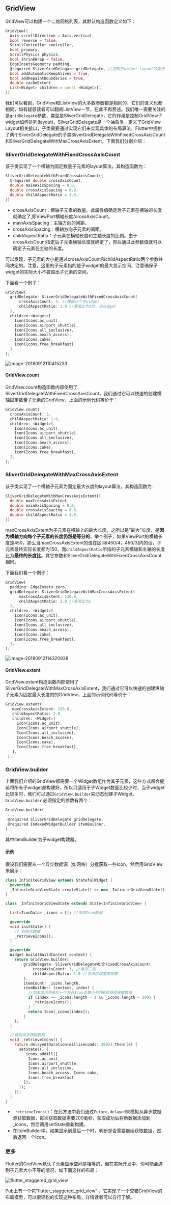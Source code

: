 ## GridView

GridView可以构建一个二维网格列表，其默认构造函数定义如下：

```dart
GridView({
  Axis scrollDirection = Axis.vertical,
  bool reverse = false,
  ScrollController controller,
  bool primary,
  ScrollPhysics physics,
  bool shrinkWrap = false,
  EdgeInsetsGeometry padding,
  @required SliverGridDelegate gridDelegate, //控制子widget layout的委托
  bool addAutomaticKeepAlives = true,
  bool addRepaintBoundaries = true,
  double cacheExtent,
  List<Widget> children = const <Widget>[],
})
```

我们可以看到，GridView和ListView的大多数参数都是相同的，它们的含义也都相同，如有疑惑读者可以翻阅ListView一节，在此不再赘述。我们唯一需要关注的是`gridDelegate`参数，类型是SliverGridDelegate，它的作用是控制GridView子widget如何排列(layout)，SliverGridDelegate是一个抽象类，定义了GridView Layout相关接口，子类需要通过实现它们来实现具体的布局算法，Flutter中提供了两个SliverGridDelegate的子类SliverGridDelegateWithFixedCrossAxisCount和SliverGridDelegateWithMaxCrossAxisExtent，下面我们分别介绍：

### SliverGridDelegateWithFixedCrossAxisCount

该子类实现了一个横轴为固定数量子元素的layout算法，其构造函数为：

```dart
SliverGridDelegateWithFixedCrossAxisCount({
  @required double crossAxisCount, 
  double mainAxisSpacing = 0.0,
  double crossAxisSpacing = 0.0,
  double childAspectRatio = 1.0,
})
```

- crossAxisCount：横轴子元素的数量。此属性值确定后子元素在横轴的长度就确定了,即ViewPort横轴长度/crossAxisCount。
- mainAxisSpacing：主轴方向的间距。
- crossAxisSpacing：横轴方向子元素的间距。
- childAspectRatio：子元素在横轴长度和主轴长度的比例。由于crossAxisCount指定后子元素横轴长度就确定了，然后通过此参数值就可以确定子元素在主轴的长度。

可以发现，子元素的大小是通过crossAxisCount和childAspectRatio两个参数共同决定的。注意，这里的子元素指的是子widget的最大显示空间，注意确保子widget的实际大小不要超出子元素的空间。

下面看一个例子：

```dart
GridView(
  gridDelegate: SliverGridDelegateWithFixedCrossAxisCount(
      crossAxisCount: 3, //横轴三个子widget
      childAspectRatio: 1.0 //宽高比为1时，子widget
  ),
  children:<Widget>[
    Icon(Icons.ac_unit),
    Icon(Icons.airport_shuttle),
    Icon(Icons.all_inclusive),
    Icon(Icons.beach_access),
    Icon(Icons.cake),
    Icon(Icons.free_breakfast)
  ]
);
```

![image-20180912110415233](https://cdn.jsdelivr.net/gh/flutterchina/flutter-in-action@1.0/docs/imgs/image-20180912110415233.png)



#### GridView.count

GridView.count构造函数内部使用了SliverGridDelegateWithFixedCrossAxisCount，我们通过它可以快速的创建横轴固定数量子元素的GridView，上面的示例代码等价于：

```dart
GridView.count( 
  crossAxisCount: 3,
  childAspectRatio: 1.0,
  children: <Widget>[
    Icon(Icons.ac_unit),
    Icon(Icons.airport_shuttle),
    Icon(Icons.all_inclusive),
    Icon(Icons.beach_access),
    Icon(Icons.cake),
    Icon(Icons.free_breakfast),
  ],
);
```



### SliverGridDelegateWithMaxCrossAxisExtent

该子类实现了一个横轴子元素为固定最大长度的layout算法，其构造函数为：

```dart
SliverGridDelegateWithMaxCrossAxisExtent({
  double maxCrossAxisExtent,
  double mainAxisSpacing = 0.0,
  double crossAxisSpacing = 0.0,
  double childAspectRatio = 1.0,
})
```

maxCrossAxisExtent为子元素在横轴上的最大长度，之所以是“最大”长度，是**因为横轴方向每个子元素的长度仍然是等分的**，举个例子，如果ViewPort的横轴长度是450，那么当maxCrossAxisExtent的值在区间(450/4，450/3]内的话，子元素最终实际长度都为150，而`childAspectRatio`所指的子元素横轴和主轴的长度比为**最终的长度比**。其它参数和SliverGridDelegateWithFixedCrossAxisCount相同。

下面我们看一个例子：

```dart
GridView(
  padding: EdgeInsets.zero,
  gridDelegate: SliverGridDelegateWithMaxCrossAxisExtent(
      maxCrossAxisExtent: 120.0,
      childAspectRatio: 2.0 //宽高比为2
  ),
  children: <Widget>[
    Icon(Icons.ac_unit),
    Icon(Icons.airport_shuttle),
    Icon(Icons.all_inclusive),
    Icon(Icons.beach_access),
    Icon(Icons.cake),
    Icon(Icons.free_breakfast),
  ],
);
```

![image-20180912114320838](https://cdn.jsdelivr.net/gh/flutterchina/flutter-in-action@1.0/docs/imgs/image-20180912114320838.png)

#### GridView.extent

GridView.extent构造函数内部使用了SliverGridDelegateWithMaxCrossAxisExtent，我们通过它可以快速的创建纵轴子元素为固定最大长度的的GridView，上面的示例代码等价于：

```dart
GridView.extent(
   maxCrossAxisExtent: 120.0,
   childAspectRatio: 2.0,
   children: <Widget>[
     Icon(Icons.ac_unit),
     Icon(Icons.airport_shuttle),
     Icon(Icons.all_inclusive),
     Icon(Icons.beach_access),
     Icon(Icons.cake),
     Icon(Icons.free_breakfast),
   ],
 );
```



### GridView.builder

上面我们介绍的GridView都需要一个Widget数组作为其子元素，这些方式都会提前将所有子widget都构建好，所以只适用于子Widget数量比较少时，当子widget比较多时，我们可以通过`GridView.builder`来动态创建子Widget。`GridView.builder` 必须指定的参数有两个：

```dart
GridView.builder(
 ...
 @required SliverGridDelegate gridDelegate, 
 @required IndexedWidgetBuilder itemBuilder,
)
```

其中itemBuilder为子widget构建器。

#### 示例

假设我们需要从一个异步数据源（如网络）分批获取一些Icon，然后用GridView来展示：

```dart
class InfiniteGridView extends StatefulWidget {
  @override
  _InfiniteGridViewState createState() => new _InfiniteGridViewState();
}

class _InfiniteGridViewState extends State<InfiniteGridView> {

  List<IconData> _icons = []; //保存Icon数据

  @override
  void initState() {
    // 初始化数据  
    _retrieveIcons();
  }

  @override
  Widget build(BuildContext context) {
    return GridView.builder(
        gridDelegate: SliverGridDelegateWithFixedCrossAxisCount(
            crossAxisCount: 3, //每行三列
            childAspectRatio: 1.0 //显示区域宽高相等
        ),
        itemCount: _icons.length,
        itemBuilder: (context, index) {
          //如果显示到最后一个并且Icon总数小于200时继续获取数据
          if (index == _icons.length - 1 && _icons.length < 200) {
            _retrieveIcons();
          }
          return Icon(_icons[index]);
        }
    );
  }

  //模拟异步获取数据
  void _retrieveIcons() {
    Future.delayed(Duration(milliseconds: 200)).then((e) {
      setState(() {
        _icons.addAll([
          Icons.ac_unit,
          Icons.airport_shuttle,
          Icons.all_inclusive,
          Icons.beach_access, Icons.cake,
          Icons.free_breakfast
        ]);
      });
    });
  }
}
```



- `_retrieveIcons()`：在此方法中我们通过`Future.delayed`来模拟从异步数据源获取数据，每次获取数据需要200毫秒，获取成功后将新数据添加到_icons，然后调用setState重新构建。
- 在itemBuilder中，如果显示到最后一个时，判断是否需要继续获取数据，然后返回一个Icon。

### 更多

Flutter的GridView默认子元素显示空间是相等的，但在实际开发中，你可能会遇到子元素大小不等的情况，如下面这样的布局：

![flutter_staggered_grid_view](https://cdn.jsdelivr.net/gh/flutterchina/flutter-in-action@1.0/docs/imgs/flutter_staggered_grid_view.png)

Pub上有一个包“flutter_staggered_grid_view” ，它实现了一个交错GridView的布局模型，可以很轻松的实现这种布局，详情读者可以自行了解。
